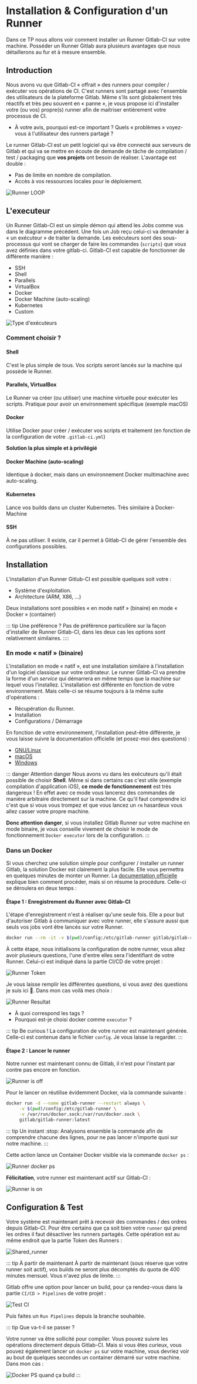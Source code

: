 # Installation & Configuration d'un Runner

Dans ce TP nous allons voir comment installer un Runner Gitlab-CI sur votre machine. Posséder un Runner Gitlab aura plusieurs avantages que nous détaillerons au fur et à mesure ensemble.

## Introduction

Nous avons vu que Gitlab-CI « offrait » des runners pour compiler / exécuter vos opérations de CI. C'est runners sont partagé avec l'ensemble des utilisateurs de la plateforme Gitlab. Même s’ils sont globalement très réactifs et très peu souvent en « panne », je vous propose ici d'installer votre (ou vos) propre(s) runner afin de maitriser entièrement votre processus de CI.

- À votre avis, pourquoi est-ce important ? Quels « problèmes » voyez-vous à l'utilisateur des runners partagé ?

Le runner Gitlab-CI est un petit logiciel qui va être connecté aux serveurs de Gitlab et qui va se mettre en écoute de demande de tâche de compilation / test / packaging que **vos projets** ont besoin de réaliser. L'avantage est double :

- Pas de limite en nombre de compilation.
- Accès à vos ressources locales pour le déploiement.

![Runner LOOP](./res/runner_loop.png)

## L'executeur

Un Runner Gitlab-CI est un simple démon qui attend les Jobs comme vus dans le diagramme précédent. Une fois un Job reçu celui-ci va demander à « un exécuteur » de traiter la demande. Les exécuteurs sont des sous-processus qui vont se charger de faire les commandes (`scripts`) que vous avez définies dans votre gitlab-ci. Gitlab-CI est capable de fonctionner de différente manière :

- SSH
- Shell
- Parallels
- VirtualBox
- Docker
- Docker Machine (auto-scaling)
- Kubernetes
- Custom

![Type d'exécuteurs](./res/type_executor.png)

### Comment choisir ?

#### Shell

C'est le plus simple de tous. Vos scripts seront lancés sur la machine qui possède le Runner.

#### Parallels, VirtualBox

Le Runner va créer (ou utiliser) une machine virtuelle pour exécuter les scripts. Pratique pour avoir un environnement spécifique (exemple macOS)

#### Docker

Utilise Docker pour créer / exécuter vos scripts et traitement (en fonction de la configuration de votre `.gitlab-ci.yml`)

**Solution la plus simple et à privilégié**

#### Docker Machine (auto-scaling)

Identique à docker, mais dans un environnement Docker multimachine avec auto-scaling.

#### Kubernetes

Lance vos builds dans un cluster Kubernetes. Très similaire à Docker-Machine

#### SSH

À ne pas utiliser. Il existe, car il permet à Gitlab-CI de gérer l'ensemble des configurations possibles.

## Installation

L'installation d'un Runner Gitlub-CI est possible quelques soit votre :

- Système d'exploitation.
- Architecture (ARM, X86, …)

Deux installations sont possibles « en mode natif » (binaire) en mode « Docker » (container)

::: tip Une préférence ?
Pas de préférence particulière sur la façon d'installer de Runner Gitlab-CI, dans les deux cas les options sont relativement similaires.
::::

### En mode « natif » (binaire)

L'installation en mode « natif », est une installation similaire à l'installation d'un logiciel classique sur votre ordinateur. Le runner Gitlab-CI va prendre la forme d'un _service_ qui démarrera en même temps que la machine sur lequel vous l'installez. L'installation est différente en fonction de votre environnement. Mais celle-ci se résume toujours à la même suite d'opérations :

- Récupération du Runner.
- Installation
- Configurations / Démarrage

En fonction de votre environnement, l'installation peut-être différente, je vous laisse suivre la documentation officielle (et posez-moi des questions) :

- [GNU/Linux](https://docs.gitlab.com/runner/install/linux-manually.html)
- [macOS](https://docs.gitlab.com/runner/install/osx.html)
- [Windows](https://docs.gitlab.com/runner/install/windows.html)

::: danger Attention danger
Nous avons vu dans les exécuteurs qu'il était possible de choisir **Shell**. Même si dans certains cas c'est utile (exemple compilation d'application iOS), **ce mode de fonctionnement** est très dangereux ! En effet avec ce mode vous lancerez des commandes de manière arbitraire directement sur la machine. Ce qu'il faut comprendre ici c'est que si vous vous trompez et que vous lancez un `rm` hasardeux vous allez casser votre propre machine.

**Donc attention danger**, si vous installez Gitlab Runner sur votre machine en mode binaire, je vous conseille vivement de choisir le mode de fonctionnement `Docker executor` lors de la configuration.
:::

### Dans un Docker

Si vous cherchez une solution simple pour configurer / installer un runner Gitlab, la solution Docker est clairement la plus facile. Elle vous permettra en quelques minutes de monter un Runner. La [documentation officielle](https://docs.gitlab.com/runner/install/docker.html) explique bien comment procéder, mais si on résume la procédure. Celle-ci se déroulera en deux temps :

#### Étape 1 : Enregistrement du Runner avec Gitlab-CI

L'étape d'enregistrement n'est à réaliser qu'une seule fois. Elle a pour but d'autoriser Gitlab à communiquer avec votre runner, elle s'assure aussi que seuls vos jobs vont être lancés sur votre Runner.

```sh
docker run --rm -it -v $(pwd)/config:/etc/gitlab-runner gitlab/gitlab-runner register
```

À cette étape, nous initialisons la configuration de notre runner, vous allez avoir plusieurs questions, l'une d'entre elles sera l'identifiant de votre Runner. Celui-ci est indiqué dans la partie CI/CD de votre projet :

![Runner Token](./res/runner_token.png)

Je vous laisse remplir les différentes questions, si vous avez des questions je suis ici :wave:. Dans mon cas voilà mes choix :

![Runner Resultat](./res/register_result.png)

- À quoi correspond les tags ?
- Pourquoi est-je choisi docker comme `executor` ?

::: tip Be curious !
La configuration de votre runner est maintenant générée. Celle-ci est contenue dans le fichier `config`. Je vous laisse la regarder.
:::

#### Étape 2 : Lancer le runner

Notre runner est maintenant connu de Gitlab, il n'est pour l'instant par contre pas encore en fonction.

![Runner is off](./res/runner_state_off.png)

Pour le lancer on réutilise évidemment Docker, via la commande suivante :

```sh
docker run -d --name gitlab-runner --restart always \
     -v $(pwd)/config:/etc/gitlab-runner \
     -v /var/run/docker.sock:/var/run/docker.sock \
     gitlab/gitlab-runner:latest
```

::: tip Un instant :stop:
Analysons ensemble la commande afin de comprendre chacune des lignes, pour ne pas lancer n'importe quoi sur notre machine.
:::

Cette action lance un Container Docker visible via la commande `docker ps` :

![Runner docker ps](./res/runner_docker_ps.png)

**Félicitation**, votre runner est maintenant actif sur Gitlab-CI :

![Runner is on](./res/runner_state_on.png)

## Configuration & Test

Votre système est maintenant prêt à recevoir des commandes / des ordres depuis Gitlab-CI. Pour être certains que ça soit bien votre `runner` qui prend les ordres il faut désactiver les runners partagés. Cette opération est au même endroit que la partie Token des Runners :

![Shared_runner](./res/configuration_lancement.png)

::: tip À partir de maintenant
À partir de maintenant (sous réserve que votre runner soit actif), vos builds ne seront plus décomptés du quota de 400 minutes mensuel. Vous n'avez plus de limite.
:::

Gitlab offre une option pour lancer un build, pour ça rendez-vous dans la partie `CI/CD > Pipelines` de votre projet :

![Test CI](./res/test_ci.png)

Puis faites un `Run Pipelines` depuis la branche souhaitée.

::: tip Que va-t-il se passer ?

Votre runner va être sollicité pour compiler. Vous pouvez suivre les opérations directement depuis Gitlab-CI. Mais si vous êtes curieux, vous pouvez également lancer un `docker ps` sur votre machine, vous devriez voir au bout de quelques secondes un container démarré sur votre machine. Dans mon cas :

![Docker PS quand ça build](./res/ps_on_build.png)
:::
